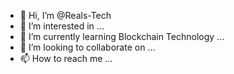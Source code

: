 - 👋 Hi, I’m @Reals-Tech
- 👀 I’m interested in ...
- 🌱 I’m currently learning Blockchain Technology ...
- 💞️ I’m looking to collaborate on ...
- 📫 How to reach me ...

<!---
Reals-Tech/Reals-Tech is a ✨ special ✨ repository because its `README.md` (this file) appears on your GitHub profile.
You can click the Preview link to take a look at your changes.
--->
